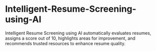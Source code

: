# Intelligent-Resume-Screening-using-AI
Intelligent Resume Screening using AI automatically evaluates resumes, assigns a score out of 10, highlights areas for improvement, and recommends trusted resources to enhance resume quality.
